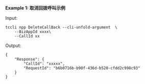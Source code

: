 **Example 1: 取消回拨呼叫示例**



Input: 

```
tccli npp DeleteCallBack --cli-unfold-argument  \
    --BizAppId xxxx\
    --CallId xx
```

Output: 
```
{
    "Response": {
        "CallId": "xxxxx",
        "RequestId": "b6b0716b-b90f-436d-b520-cfdd2c998c93"
    }
}
```

